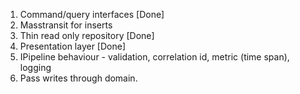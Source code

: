 1) Command/query interfaces [Done]
2) Masstransit for inserts
3) Thin read only repository [Done]
4) Presentation layer [Done]
5) IPipeline behaviour - validation, correlation id, metric (time span), logging
6) Pass writes through domain.
